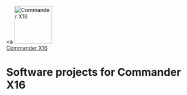 <a <img src="https://cldup.com/ldK0mW2kct.png" alt="Commander X16" width="100" height="100">  
[Commander X16](<a href="http://commanderx16.com">)

# Software projects for Commander X16
